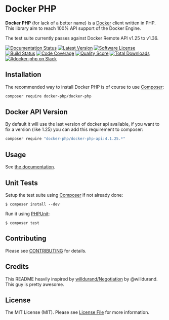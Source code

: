 Docker PHP
==========

**Docker PHP** (for lack of a better name) is a [Docker](http://docker.com/) client written in PHP.
This library aim to reach 100% API support of the Docker Engine.

The test suite currently passes against Docker Remote API v1.25 to v1.36.

[![Documentation Status](https://readthedocs.org/projects/docker-php/badge/?version=latest)](http://docker-php.readthedocs.org/en/latest/)
[![Latest Version](https://img.shields.io/github/release/docker-php/docker-php.svg?style=flat-square)](https://github.com/docker-php/docker-php/releases)
[![Software License](https://img.shields.io/badge/license-MIT-brightgreen.svg?style=flat-square)](LICENSE)
[![Build Status](https://img.shields.io/travis/docker-php/docker-php.svg?branch=master&style=flat-square)](https://travis-ci.org/docker-php/docker-php)
[![Code Coverage](https://img.shields.io/scrutinizer/coverage/g/docker-php/docker-php.svg?style=flat-square)](https://scrutinizer-ci.com/g/docker-php/docker-php)
[![Quality Score](https://img.shields.io/scrutinizer/g/docker-php/docker-php.svg?style=flat-square)](https://scrutinizer-ci.com/g/docker-php/docker-php)
[![Total Downloads](https://img.shields.io/packagist/dt/docker-php/docker-php.svg?style=flat-square)](https://packagist.org/packages/docker-php/docker-php)
[![#docker-php on Slack](http://slack.httplug.io/badge.svg)](http://slack.httplug.io)

Installation
------------

The recommended way to install Docker PHP is of course to use [Composer](http://getcomposer.org/):

```bash
composer require docker-php/docker-php
```

Docker API Version
------------------

By default it will use the last version of docker api available, if you want to fix a version (like 1.25) you can add this 
requirement to composer:

```bash
composer require "docker-php/docker-php-api:4.1.25.*"
```

Usage
-----

See [the documentation](http://docker-php.readthedocs.org/en/latest/).

Unit Tests
----------

Setup the test suite using [Composer](http://getcomposer.org/) if not already done:

```
$ composer install --dev
```

Run it using [PHPUnit](http://phpunit.de/):

```
$ composer test
```

Contributing
------------

Please see [CONTRIBUTING](CONTRIBUTING.md) for details.

Credits
-------

This README heavily inspired by [willdurand/Negotiation](https://github.com/willdurand/Negotiation) by @willdurand. This guy is pretty awesome.

License
-------

The MIT License (MIT). Please see [License File](LICENSE) for more information.
